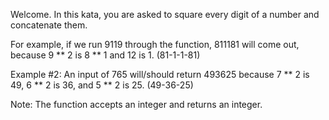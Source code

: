 Welcome. In this kata, you are asked to square every digit of a number and concatenate them.

For example, if we run 9119 through the function, 811181 will come out, because 9 ** 2 is 8 ** 1 and 12 is 1. (81-1-1-81)

Example #2: An input of 765 will/should return 493625 because 7 ** 2 is 49, 6 ** 2 is 36, and 5 ** 2 is 25. (49-36-25)

Note: The function accepts an integer and returns an integer.
